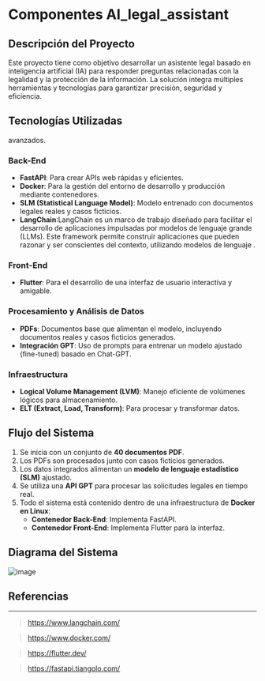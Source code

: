# Componentes AI_legal_assistant 


## Descripción del Proyecto
Este proyecto tiene como objetivo desarrollar un asistente legal basado en inteligencia artificial (IA) para responder preguntas relacionadas con la legalidad y la protección de la información. La solución integra múltiples herramientas y tecnologías para garantizar precisión, seguridad y eficiencia.

## Tecnologías Utilizadas
avanzados.
### Back-End
- **FastAPI**: Para crear APIs web rápidas y eficientes.
- **Docker**: Para la gestión del entorno de desarrollo y producción mediante contenedores.
- **SLM (Statistical Language Model)**: Modelo entrenado con documentos legales reales y casos ficticios.
- **LangChain**:LangChain es un marco de trabajo diseñado para facilitar el desarrollo de aplicaciones impulsadas por modelos de lenguaje grande (LLMs). Este framework permite construir aplicaciones que pueden razonar y ser conscientes del contexto, utilizando modelos de lenguaje .

### Front-End
- **Flutter**: Para el desarrollo de una interfaz de usuario interactiva y amigable.

### Procesamiento y Análisis de Datos
- **PDFs**: Documentos base que alimentan el modelo, incluyendo documentos reales y casos ficticios generados.
- **Integración GPT**: Uso de prompts para entrenar un modelo ajustado (fine-tuned) basado en Chat-GPT.

### Infraestructura
- **Logical Volume Management (LVM)**: Manejo eficiente de volúmenes lógicos para almacenamiento.
- **ELT (Extract, Load, Transform)**: Para procesar y transformar datos.

## Flujo del Sistema

1. Se inicia con un conjunto de **40 documentos PDF**.
2. Los PDFs son procesados junto con casos ficticios generados.
3. Los datos integrados alimentan un **modelo de lenguaje estadístico (SLM)** ajustado.
4. Se utiliza una **API GPT** para procesar las solicitudes legales en tiempo real.
5. Todo el sistema está contenido dentro de una infraestructura de **Docker en Linux**:
   - **Contenedor Back-End**: Implementa FastAPI.
   - **Contenedor Front-End**: Implementa Flutter para la interfaz.

## Diagrama del Sistema
![image](https://github.com/user-attachments/assets/0a6496ef-8d08-475c-a579-cb053fbb1c53)


## Referencias
------------
>https://www.langchain.com/

>https://www.docker.com/

>https://flutter.dev/

>https://fastapi.tiangolo.com/

